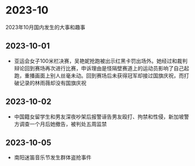 # 2023-10
2023年10月国内发生的大事和趣事
## 2023-10-01
* 亚运会女子100米栏决赛，吴艳妮抢跑被出示红黑卡罚出场外。她经过和裁判辩论回到赛场再次进行比赛，申诉理由是怪隔壁赛道上的运动员影响了自己起跑，重播画面上别人丝毫未动。回到赛场后未获得冠军却接过国旗庆祝，而打破记录的林雨薇却没有国旗庆祝
## 2023-10-02
* 中国籍女留学生和男友深夜吵架后报警诬告男友殴打、拘禁和性侵，新加坡警方调查一个月后她撤告，被判处五周监禁
## 2023-10-05
* 南阳迷笛音乐节发生群体盗抢事件